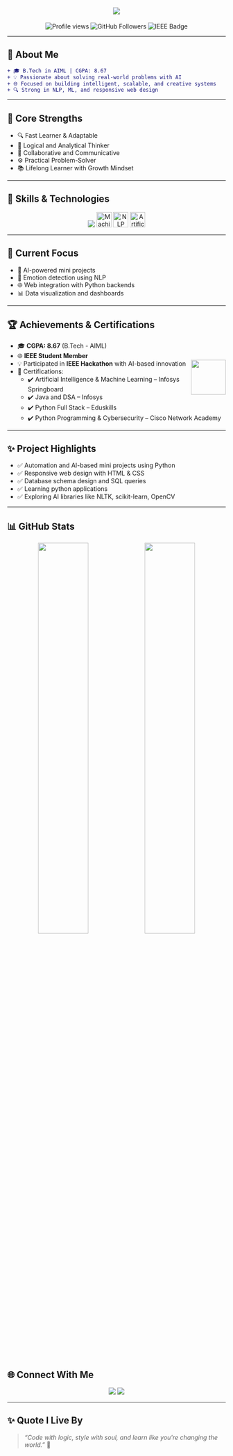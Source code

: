 <!-- HEADER ANIMATION -->
<h1 align="center">
  <img src="https://readme-typing-svg.demolab.com?font=Fira+Code&pause=1000&color=FF6B81&center=true&vCenter=true&width=435&lines=Hey+there!+I'm+P.+Navya+%F0%9F%91%A9%E2%80%8D%F0%9F%92%BB;AI+%2B+ML+Explorer+%7C+Web+Learner+%7C+IEE+Member;Code.+Create.+Connect."/>
</h1>

<p align="center">
  <img src="https://komarev.com/ghpvc/?username=navyashuuu&label=Profile+Views&color=0e75b6&style=flat" alt="Profile views" />
  <img src="https://img.shields.io/github/followers/navyashuuu?label=Follow&style=social" alt="GitHub Followers" />
  <img src="https://img.shields.io/badge/IEEE-Student%20Member-blue.svg?style=flat&logo=ieee" alt="IEEE Badge" />
</p>

---

## 🌟 About Me

```diff
+ 🎓 B.Tech in AIML | CGPA: 8.67
+ 💡 Passionate about solving real-world problems with AI
+ 🌐 Focused on building intelligent, scalable, and creative systems
+ 🔍 Strong in NLP, ML, and responsive web design
```

---

## 🧠 Core Strengths

- 🔍 Fast Learner & Adaptable  
- 🧠 Logical and Analytical Thinker  
- 🤝 Collaborative and Communicative  
- ⚙️ Practical Problem-Solver  
- 📚 Lifelong Learner with Growth Mindset  

---

## 🧰 Skills & Technologies

<p align="center">
  <img src="https://skillicons.dev/icons?i=python,c,html,css,mysql,github,vscode" />
  <img src="https://cdn-icons-png.flaticon.com/512/4149/4149639.png" width="35" title="Machine Learning"/>
  <img src="https://cdn-icons-png.flaticon.com/512/10714/10714924.png" width="35" title="NLP"/>
  <img src="https://cdn-icons-png.flaticon.com/512/3944/3944380.png" width="35" title="Artificial Intelligence"/>
</p>

---

## 🚀 Current Focus

- 🤖 AI-powered mini projects  
- 🧠 Emotion detection using NLP  
- 🌐 Web integration with Python backends  
- 📊 Data visualization and dashboards  

---

## 🏆 Achievements & Certifications

- 🎓 <strong>CGPA: 8.67</strong> (B.Tech - AIML)  
- 🌐 <strong>IEEE Student Member</strong>  
  <img src="https://ns3tutorial.com/wp-content/uploads/2015/12/ieee-logo2.png" width="80" align="right">
- 💡 Participated in <strong>IEEE Hackathon</strong> with AI-based innovation  
- 📜 Certifications:
  - ✔️ Artificial Intelligence & Machine Learning – Infosys Springboard  
  - ✔️ Java and DSA – Infosys  
  - ✔️ Python Full Stack – Eduskills  
  - ✔️ Python Programming & Cybersecurity – Cisco Network Academy  

---

## ✨ Project Highlights

- ✅ Automation and AI-based mini projects using Python  
- ✅ Responsive web design with HTML & CSS  
- ✅ Database schema design and SQL queries  
- ✅ Learning python applications 
- ✅ Exploring AI libraries like NLTK, scikit-learn, OpenCV  

---

## 📊 GitHub Stats

<div align="center">
  <img src="https://github-readme-stats.vercel.app/api?username=navyashuuu&show_icons=true&theme=tokyonight&hide_border=true&border_radius=10" width="48%" />
  <img src="https://github-readme-stats.vercel.app/api/top-langs/?username=navyashuuu&layout=compact&theme=tokyonight&hide_border=true" width="48%" />
</div>

## 🌐 Connect With Me

<p align="center">
  <a href="https://www.linkedin.com/in/pati-navya-6a86a3314/"><img src="https://img.shields.io/badge/LinkedIn-blue?style=for-the-badge&logo=linkedin&logoColor=white" /></a>
  <a href="mailto:22a21a6176@swarnandhra.ac.in"><img src="https://img.shields.io/badge/Email-red?style=for-the-badge&logo=gmail&logoColor=white" /></a>
</p>

---

## ✨ Quote I Live By

> *“Code with logic, style with soul, and learn like you're changing the world.”* 💫
